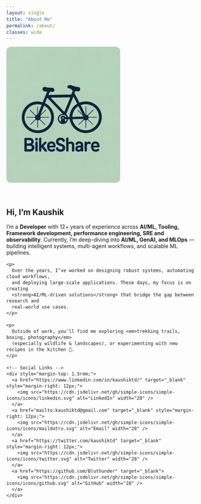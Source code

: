 ```yaml
---
layout: single
title: "About Me"
permalink: /about/
classes: wide
---
```


<div style="display: flex; align-items: center; gap: 2rem; flex-wrap: wrap;">

  <!-- Profile Image -->
  <div style="flex: 1; min-width: 250px;">
    <img src="/assets/images/bike.png" alt="Profile photo" style="border-radius: 12px; max-width: 300px;">
  </div>

  <!-- Intro -->
  <div style="flex: 2; min-width: 280px;">
    <h2>Hi, I’m Kaushik </h2>
    <p>
      I’m a <strong>Developer</strong> with 12+ years of experience across
      <strong>AI/ML, Tooling, Framework development, performance engineering, SRE and observability</strong>.  
      Currently, I’m deep-diving into <strong>AI/ML, GenAI, and MLOps</strong> — building
      intelligent systems, multi-agent workflows, and scalable ML pipelines.
    </p>

    <p>
      Over the years, I’ve worked on designing robust systems, automating cloud workflows,
      and deploying large-scale applications. These days, my focus is on creating
      <strong>AI/ML-driven solutions</strong> that bridge the gap between research and
      real-world use cases.
    </p>

    <p>
      Outside of work, you’ll find me exploring <em>trekking trails, boxing, photography</em>
      (especially wildlife & landscapes), or experimenting with new recipes in the kitchen 🍳.
    </p>

    <!-- Social Links -->
    <div style="margin-top: 1.5rem;">
      <a href="https://www.linkedin.com/in/kaushiktd/" target="_blank" style="margin-right: 12px;">
        <img src="https://cdn.jsdelivr.net/gh/simple-icons/simple-icons/icons/linkedin.svg" alt="LinkedIn" width="28" />
      </a>
      <a href="mailto:kaushiktd@gmail.com" target="_blank" style="margin-right: 12px;">
        <img src="https://cdn.jsdelivr.net/gh/simple-icons/simple-icons/icons/maildotru.svg" alt="Email" width="28" />
      </a>
      <a href="https://twitter.com/kaushiktd" target="_blank" style="margin-right: 12px;">
        <img src="https://cdn.jsdelivr.net/gh/simple-icons/simple-icons/icons/twitter.svg" alt="Twitter" width="28" />
      </a>
      <a href="https://github.com/Bluthunder" target="_blank">
        <img src="https://cdn.jsdelivr.net/gh/simple-icons/simple-icons/icons/github.svg" alt="GitHub" width="28" />
      </a>
    </div>
  </div>
</div>
